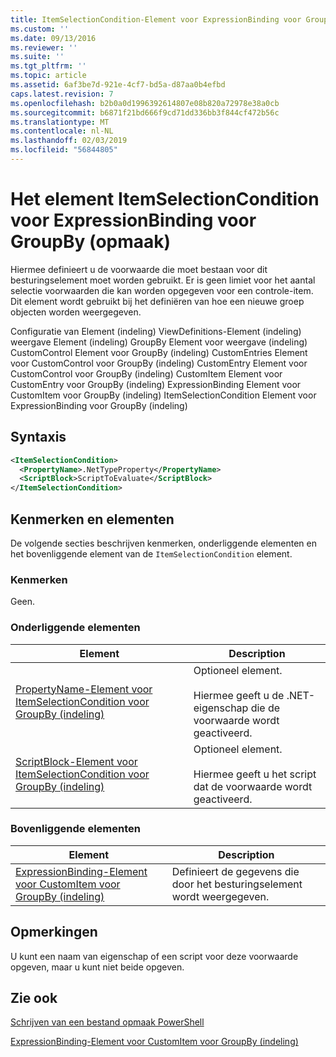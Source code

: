 ```yaml
---
title: ItemSelectionCondition-Element voor ExpressionBinding voor GroupBy (indeling) | Microsoft Docs
ms.custom: ''
ms.date: 09/13/2016
ms.reviewer: ''
ms.suite: ''
ms.tgt_pltfrm: ''
ms.topic: article
ms.assetid: 6af3be7d-921e-4cf7-bd5a-d87aa0b4efbd
caps.latest.revision: 7
ms.openlocfilehash: b2b0a0d1996392614807e08b820a72978e38a0cb
ms.sourcegitcommit: b6871f21bd666f9cd71dd336bb3f844cf472b56c
ms.translationtype: MT
ms.contentlocale: nl-NL
ms.lasthandoff: 02/03/2019
ms.locfileid: "56844805"
---
```

# <a name="itemselectioncondition-element-for-expressionbinding-for-groupby-format"></a>Het element ItemSelectionCondition voor ExpressionBinding voor GroupBy (opmaak)

Hiermee definieert u de voorwaarde die moet bestaan voor dit besturingselement moet worden gebruikt. Er is geen limiet voor het aantal selectie voorwaarden die kan worden opgegeven voor een controle-item. Dit element wordt gebruikt bij het definiëren van hoe een nieuwe groep objecten worden weergegeven.

Configuratie van Element (indeling) ViewDefinitions-Element (indeling) weergave Element (indeling) GroupBy Element voor weergave (indeling) CustomControl Element voor GroupBy (indeling) CustomEntries Element voor CustomControl voor GroupBy (indeling) CustomEntry Element voor CustomControl voor GroupBy (indeling) CustomItem Element voor CustomEntry voor GroupBy (indeling) ExpressionBinding Element voor CustomItem voor GroupBy (indeling) ItemSelectionCondition Element voor ExpressionBinding voor GroupBy (indeling)

## <a name="syntax"></a>Syntaxis

```xml
<ItemSelectionCondition>
  <PropertyName>.NetTypeProperty</PropertyName>
  <ScriptBlock>ScriptToEvaluate</ScriptBlock>
</ItemSelectionCondition>
```

## <a name="attributes-and-elements"></a>Kenmerken en elementen

De volgende secties beschrijven kenmerken, onderliggende elementen en het bovenliggende element van de `ItemSelectionCondition` element.

### <a name="attributes"></a>Kenmerken

Geen.

### <a name="child-elements"></a>Onderliggende elementen

|Element|Description|
|-------------|-----------------|
|[PropertyName-Element voor ItemSelectionCondition voor GroupBy (indeling)](./propertyname-element-for-itemselectioncondition-for-groupby-format.md)|Optioneel element.<br /><br /> Hiermee geeft u de .NET-eigenschap die de voorwaarde wordt geactiveerd.|
|[ScriptBlock-Element voor ItemSelectionCondition voor GroupBy (indeling)](./scriptblock-element-for-itemselectioncondition-for-groupby-format.md)|Optioneel element.<br /><br /> Hiermee geeft u het script dat de voorwaarde wordt geactiveerd.|

### <a name="parent-elements"></a>Bovenliggende elementen

|Element|Description|
|-------------|-----------------|
|[ExpressionBinding-Element voor CustomItem voor GroupBy (indeling)](./expressionbinding-element-for-customitem-for-groupby-format.md)|Definieert de gegevens die door het besturingselement wordt weergegeven.|

## <a name="remarks"></a>Opmerkingen

U kunt een naam van eigenschap of een script voor deze voorwaarde opgeven, maar u kunt niet beide opgeven.

## <a name="see-also"></a>Zie ook

[Schrijven van een bestand opmaak PowerShell](./writing-a-powershell-formatting-file.md)

[ExpressionBinding-Element voor CustomItem voor GroupBy (indeling)](./expressionbinding-element-for-customitem-for-groupby-format.md)
